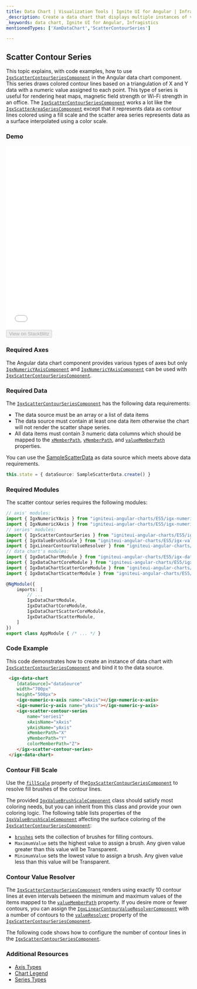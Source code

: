 ```yaml
---
title: Data Chart | Visualization Tools | Ignite UI for Angular | Infragistics | Scatter Contour
_description: Create a data chart that displays multiple instances of visual elements in the same plot area in order to create composite chart views.
_keywords: data chart, Ignite UI for Angular, Infragistics
mentionedTypes: ['XamDataChart','ScatterContourSeries']

---
```


## Scatter Contour Series

This topic explains, with code examples, how to use  [`IgxScatterContourSeriesComponent`](/components/datachart_series_types_scatter_contour.html) in the Angular data chart component. This series
draws colored contour lines based on a triangulation of X and Y data with a numeric value assigned to each point. This type of series is useful for rendering heat maps, magnetic field strength or Wi-Fi strength in an office. The [`IgxScatterContourSeriesComponent`](/components/datachart_series_types_scatter_contour.html) works a lot like the [`IgxScatterAreaSeriesComponent`](/components/datachart_series_types_scatter_contour.html) except that it represents data as contour lines colored using a fill scale and the scatter area series represents data as a surface interpolated using a color scale.

### Demo

<div class="sample-container loading" style="height: 500px">
    <iframe id="data-chart-type-contour-series-iframe" src='{environment:demosBaseUrl}/charts/data-chart-type-contour-series' width="100%" height="100%" seamless frameBorder="0" onload="onXPlatSampleIframeContentLoaded(this);"></iframe>
</div>
<div>
    <button data-localize="stackblitz" disabled class="stackblitz-btn" data-iframe-id="data-chart-type-contour-series-iframe" data-demos-base-url="{environment:demosBaseUrl}">View on StackBlitz
    </button>
</div>

<div class="divider--half"></div>

### Required Axes

The Angular data chart component provides various types of axes but only [`IgxNumericYAxisComponent`](/components/datachart_series_types_scatter_contour.html) and [`IgxNumericYAxisComponent`](/components/datachart_series_types_scatter_contour.html) can be used with [`IgxScatterContourSeriesComponent`](/components/datachart_series_types_scatter_contour.html).

### Required Data

The [`IgxScatterContourSeriesComponent`](/components/datachart_series_types_scatter_contour.html) has the following data requirements:

-   The data source must be an array or a list of data items
-   The data source must contain at least one data item otherwise the chart will not render the scatter shape series.
-   All data items must contain 3 numeric data columns which should be mapped to the [`xMemberPath`](/components/datachart_series_types_scatter_contour.html), [`yMemberPath`](/components/datachart_series_types_scatter_contour.html), and [`valueMemberPath`](/components/datachart_series_types_scatter_contour.html) properties.

You can use the [SampleScatterData](datachart_data_sources_scatter.md) as data source which meets above data requirements.

```ts
this.state = { dataSource: SampleScatterData.create() }
```

### Required Modules

The scatter contour series requires the following modules:

```ts
// axis' modules:
import { IgxNumericYAxis } from "igniteui-angular-charts/ES5/igx-numeric-y-axis";
import { IgxNumericXAxis } from "igniteui-angular-charts/ES5/igx-numeric-x-axis";
// series' modules:
import { IgxScatterContourSeries } from "igniteui-angular-charts/ES5/igx-scatter-contour-series";
import { IgxValueBrushScale } from "igniteui-angular-charts/ES5/igx-value-brush-scale";
import { IgxLinearContourValueResolver } from "igniteui-angular-charts/ES5/igx-linear-contour-value-resolver";
// data chart's modules:
import { IgxDataChartModule } from "igniteui-angular-charts/ES5/igx-data-chart-module";
import { IgxDataChartCoreModule } from "igniteui-angular-charts/ES5/igx-data-chart-core-module";
import { IgxDataChartScatterCoreModule } from "igniteui-angular-charts/ES5/igx-data-chart-scatter-core-module";
import { IgxDataChartScatterModule } from "igniteui-angular-charts/ES5/igx-data-chart-scatter-module";

@NgModule({
    imports: [
        // ...
        IgxDataChartModule,
        IgxDataChartCoreModule,
        IgxDataChartScatterCoreModule,
        IgxDataChartScatterModule,
    ]
})
export class AppModule { /* ... */ }
```

### Code Example

This code demonstrates how to create an instance of data chart with  [`IgxScatterContourSeriesComponent`](/components/datachart_series_types_scatter_contour.html) and bind it to the data source.

```html
 <igx-data-chart
    [dataSource]="dataSource"
    width="700px"
    height="500px">
    <igx-numeric-x-axis name="xAxis"></igx-numeric-x-axis>
    <igx-numeric-y-axis name="yAxis"></igx-numeric-y-axis>
    <igx-scatter-contour-series
        name="series1"
        xAxisName="xAxis"
        yAxisName="yAxis"
        xMemberPath="X"
        yMemberPath="Y"
        colorMemberPath="Z">
    </igx-scatter-contour-series>
 </igx-data-chart>
```

### Contour Fill Scale

Use the [`fillScale`](/components/datachart_series_types_scatter_contour.html) property of the[`IgxScatterContourSeriesComponent`](/components/datachart_series_types_scatter_contour.html) to resolve fill brushes of the contour lines.

The provided [`IgxValueBrushScaleComponent`](/components/datachart_series_types_scatter_contour.html) class should satisfy most coloring needs, but you can inherit from this class and provide your own coloring logic. The following table lists properties of the [`IgxValueBrushScaleComponent`](/components/datachart_series_types_scatter_contour.html) affecting the surface coloring of the [`IgxScatterContourSeriesComponent`](/components/datachart_series_types_scatter_contour.html):

-   [`brushes`](/components/datachart_series_types_scatter_contour.html) sets the collection of brushes for filling contours.
-   `MaximumValue` sets the highest value to assign a brush. Any given value greater than this value will be Transparent.
-   `MinimumValue` sets the lowest value to assign a brush. Any given value less than this value will be Transparent.

### Contour Value Resolver

The [`IgxScatterContourSeriesComponent`](/components/datachart_series_types_scatter_contour.html) renders using exactly 10 contour lines at even intervals between the minimum and maximum values of the items mapped to the [`valueMemberPath`](/components/datachart_series_types_scatter_contour.html) property. If you desire more or fewer contours, you can assign the [`IgxLinearContourValueResolverComponent`](/components/datachart_series_types_scatter_contour.html) with a number of contours to the [`valueResolver`](/components/datachart_series_types_scatter_contour.html) property of the [`IgxScatterContourSeriesComponent`](/components/datachart_series_types_scatter_contour.html).

The following code shows how to configure the number of contour lines in the [`IgxScatterContourSeriesComponent`](/components/datachart_series_types_scatter_contour.html).

### Additional Resources

-   [Axis Types](datachart_axis_types.md)
-   [Chart Legend](datachart_chart_legends.md)
-   [Series Types](datachart_series_types.md)
